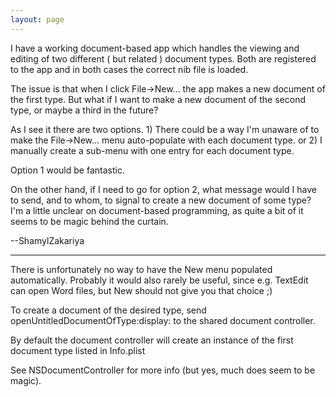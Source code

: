 ```yaml
---
layout: page
---
```


I have a working document-based app which handles the viewing and editing of two different ( but related ) document types. Both are registered to the app and in both cases the correct nib file is loaded. 

The issue is that when I click File->New... the app makes a new document of the first type. But what if I want to make a new document of the second type, or maybe a third in the future?

As I see it there are two options. 1) There could be a way I'm unaware of to make the File->New... menu auto-populate with each document type. or 2) I manually create a sub-menu with one entry for each document type.

Option 1 would be fantastic. 

On the other hand, if I need to go for option 2, what message would I have to send, and to whom, to signal to create a new document of some type? I'm a little unclear on document-based programming, as quite a bit of it seems to be magic behind the curtain.

--ShamylZakariya

----

There is unfortunately no way to have the New menu populated automatically. Probably it would also rarely be useful, since e.g. TextEdit can open Word files, but New should not give you that choice ;)

To create a document of the desired type, send     openUntitledDocumentOfType:display: to the shared document controller.

By default the document controller will create an instance of the first document type listed in Info.plist

See NSDocumentController for more info (but yes, much does seem to be magic).
